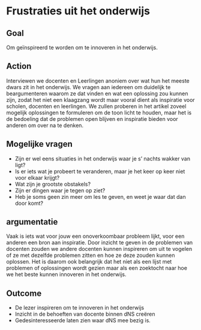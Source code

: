 # Frustraties uit het onderwijs


## Goal

Om geïnspireerd te worden om te innoveren in het onderwijs.

## Action

Interviewen we docenten en Leerlingen anoniem over wat hun het meeste dwars zit in het onderwijs. We vragen aan iedereen om duidelijk te beargumenteren waarom ze dat vinden en wat een oplossing zou kunnen zijn, zodat het niet een klaagzang wordt maar vooral dient als inspiratie voor scholen, docenten en leerlingen. We zullen proberen in het artikel zoveel mogelijk oplossingen te formuleren om de toon licht te houden, maar het is de bedoeling dat de problemen open blijven en inspiratie bieden voor anderen om over na te denken.

## Mogelijke vragen

* Zijn er wel eens situaties in het onderwijs waar je s’ nachts wakker van ligt?
* Is er iets wat je probeert te veranderen, maar je het keer op keer niet voor elkaar krijgt?
* Wat zijn je grootste obstakels?
* Zijn er dingen waar je tegen op ziet?
* Heb je soms geen zin meer om les te geven, en weet je waar dat dan door komt?


## argumentatie
Vaak is iets wat voor jouw een onoverkoombaar probleem lijkt, voor een anderen een bron aan inspiratie. Door inzicht te geven in de problemen van docenten zouden we andere docenten kunnen inspireren om uit te vogelen of ze met dezelfde problemen zitten en hoe ze deze zouden kunnen oplossen. Het is daarom ook belangrijk dat het niet als een lijst met problemen of oplossingen wordt gezien maar als een zoektocht naar hoe we het beste kunnen innoveren in het onderwijs.

## Outcome

* De lezer inspireren om te innoveren in het onderwijs
* Inzicht in de behoeften van docente binnen dNS creëren
* Gedesinteresseerde laten zien waar dNS mee bezig is.
